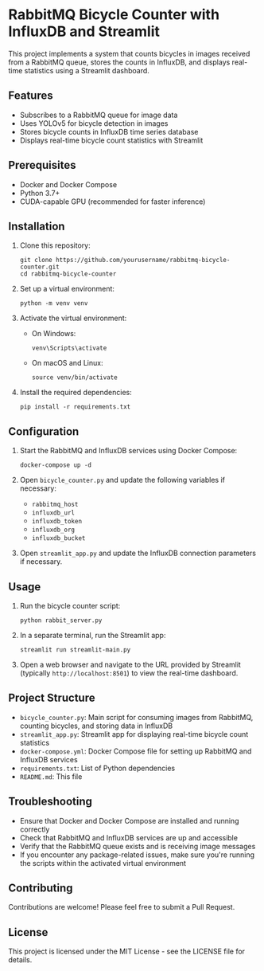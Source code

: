 # RabbitMQ Bicycle Counter with InfluxDB and Streamlit

This project implements a system that counts bicycles in images received from a RabbitMQ queue, stores the counts in InfluxDB, and displays real-time statistics using a Streamlit dashboard.

## Features

- Subscribes to a RabbitMQ queue for image data
- Uses YOLOv5 for bicycle detection in images
- Stores bicycle counts in InfluxDB time series database
- Displays real-time bicycle count statistics with Streamlit

## Prerequisites

- Docker and Docker Compose
- Python 3.7+
- CUDA-capable GPU (recommended for faster inference)

## Installation

1. Clone this repository:

   ```
   git clone https://github.com/yourusername/rabbitmq-bicycle-counter.git
   cd rabbitmq-bicycle-counter
   ```

2. Set up a virtual environment:

   ```
   python -m venv venv
   ```

3. Activate the virtual environment:

   - On Windows:
     ```
     venv\Scripts\activate
     ```
   - On macOS and Linux:
     ```
     source venv/bin/activate
     ```

4. Install the required dependencies:
   ```
   pip install -r requirements.txt
   ```

## Configuration

1. Start the RabbitMQ and InfluxDB services using Docker Compose:

   ```
   docker-compose up -d
   ```

2. Open `bicycle_counter.py` and update the following variables if necessary:

   - `rabbitmq_host`
   - `influxdb_url`
   - `influxdb_token`
   - `influxdb_org`
   - `influxdb_bucket`

3. Open `streamlit_app.py` and update the InfluxDB connection parameters if necessary.

## Usage

1. Run the bicycle counter script:

   ```
   python rabbit_server.py
   ```

2. In a separate terminal, run the Streamlit app:

   ```
   streamlit run streamlit-main.py
   ```

3. Open a web browser and navigate to the URL provided by Streamlit (typically `http://localhost:8501`) to view the real-time dashboard.

## Project Structure

- `bicycle_counter.py`: Main script for consuming images from RabbitMQ, counting bicycles, and storing data in InfluxDB
- `streamlit_app.py`: Streamlit app for displaying real-time bicycle count statistics
- `docker-compose.yml`: Docker Compose file for setting up RabbitMQ and InfluxDB services
- `requirements.txt`: List of Python dependencies
- `README.md`: This file

## Troubleshooting

- Ensure that Docker and Docker Compose are installed and running correctly
- Check that RabbitMQ and InfluxDB services are up and accessible
- Verify that the RabbitMQ queue exists and is receiving image messages
- If you encounter any package-related issues, make sure you're running the scripts within the activated virtual environment

## Contributing

Contributions are welcome! Please feel free to submit a Pull Request.

## License

This project is licensed under the MIT License - see the LICENSE file for details.
